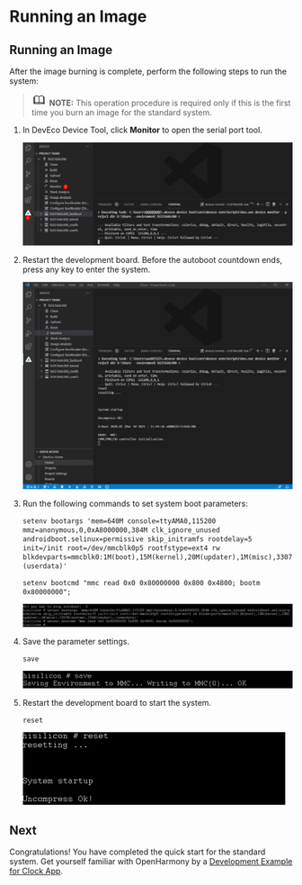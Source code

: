 # Running an Image<a name="EN-US_TOPIC_0000001142160948"></a>

## Running an Image

After the image burning is complete, perform the following steps to run the system:

>![](../public_sys-resources/icon-note.gif) **NOTE:** 
>This operation procedure is required only if this is the first time you burn an image for the standard system.

1.  In DevEco Device Tool, click  **Monitor**  to open the serial port tool.

    ![](figure/open-the-serial-port-tool.png)

2.  Restart the development board. Before the autoboot countdown ends, press any key to enter the system.

    ![](figure/press-any-key-to-enter-the-system.gif)

3.  Run the following commands to set system boot parameters:

    ```
    setenv bootargs 'mem=640M console=ttyAMA0,115200 mmz=anonymous,0,0xA8000000,384M clk_ignore_unused androidboot.selinux=permissive skip_initramfs rootdelay=5 init=/init root=/dev/mmcblk0p5 rootfstype=ext4 rw blkdevparts=mmcblk0:1M(boot),15M(kernel),20M(updater),1M(misc),3307M(system),256M(vendor),-(userdata)'
    ```

    ```
    setenv bootcmd "mmc read 0x0 0x80000000 0x800 0x4800; bootm 0x80000000";
    ```

    ![](figure/start.png)

4.  Save the parameter settings.

    ```
    save
    ```

    ![](figure/save-the-parameter-settings.png)

5.  Restart the development board to start the system.

    ```
    reset
    ```

    ![](figure/start-the-system.png)

## Next

Congratulations! You have completed the quick start for the standard system. Get yourself familiar with OpenHarmony by a [Development Example for Clock App](../device/device-clock-guide.md).
